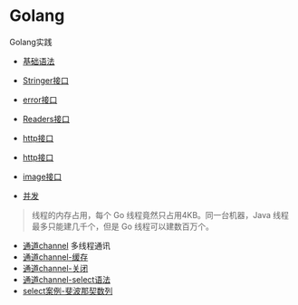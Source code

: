 # Golang
 Golang实践

- [基础语法](./语法/README.md)

- [Stringer接口](./语法/14.3内置Stringer接口.go)
- [error接口](./语法/14.4内置error接口.go)
- [Readers接口](./语法/14.5内置Readers接口.go)
- [http接口](./语法/14.6内置http.go)
- [http接口](./语法/14.7内置http2.go)
- [image接口](./语法/14.8内置image.go)

- [并发](./语法/15并发.go)
>线程的内存占用，每个 Go 线程竟然只占用4KB。同一台机器，Java 线程最多只能建几千个，但是 Go 线程可以建数百万个。
- [通道channel](./语法/16channel.go)
多线程通讯
- [通道channel-缓存](./语法/17channel缓冲.go)
- [通道channel-关闭](./语法/18channel关闭与遍历.go)
- [通道channel-select语法](./语法/19channelSelect.go)
- [select案例-斐波那契数列](./语法/19channelSelect.go)



